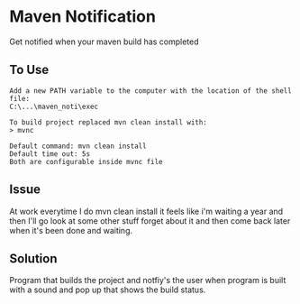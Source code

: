 # Maven Notification
Get notified when your maven build has completed

## To Use
```
Add a new PATH variable to the computer with the location of the shell file:
C:\...\maven_noti\exec

To build project replaced mvn clean install with:
> mvnc

Default command: mvn clean install
Default time out: 5s
Both are configurable inside mvnc file
```

## Issue
At work everytime I do mvn clean install it feels like i'm waiting a year and then I'll go look at some other stuff forget about it and then come back later when it's been done and waiting. 

## Solution
Program that builds the project and notfiy's the user when program is built with a sound and pop up that shows the build status.
